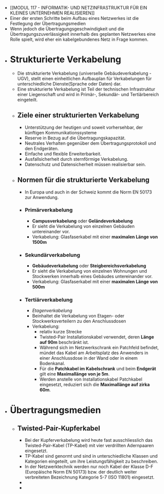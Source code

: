 - [[MODUL 117 - INFORMATIK- UND NETZINFRASTRUKTUR FÜR EIN KLEINES UNTERNEHMEN REALISIEREN]]
- Einer der ersten Schritte beim Aufbau eines Netzwerkes ist die Festlegung der Übertragungsmedien
- Wenn jedoch die Übertragungsgeschwindigkeit und die Übertragungszuverlässigkeit innerhalb des geplanten Netzwerkes eine Rolle spielt, wird eher ein kabelgebundenes Netz in Frage kommen.
- # Strukturierte Verkabelung
	- Die strukturierte Verkabelung (universelle Gebäudeverkabelung - UGV), stellt einen einheitlichen Aufbauplan für Verkabelungen für unterschiedliche Dienste(Sprache oder Daten) dar.
	- Eine strukturierte Verkabelung ist Teil der technischen Infrastruktur einer Liegenschaft und wird in Primär-, Sekundär- und Tertiärbereich eingeteilt.
	- ## Ziele einer strukturierten Verkabelung
		- Unterstützung der heutigen und soweit vorhersehbar, der künftigen Kommunikationssysteme
		- Reserve in Bezug auf die Übertragungskapazität.
		- Neutrales Verhalten gegenüber dem Übertragungsprotokoll und den Endgeräten.
		- Einfache und flexible Erweiterbarkeit.
		- Ausfallsicherheit durch sternförmige Verkabelung.
		- Datenschutz und Datensicherheit müssen realisierbar sein.
	- ## Normen für die strukturierte Verkabelung
		- In Europa und auch in der Schweiz kommt die Norm EN 50173 zur Anwendung.
		- ### Primärverkabelung
			- **Campusverkabelung** oder **Geländeverkabelung**
			- Er sieht die Verkabelung von einzelnen Gebäuden untereinander vor.
			- Verkabelung: Glasfaserkabel mit einer **maximalen Länge von 1500m**
		- ###  Sekundärverkabelung
			- **Gebäudeverkabelung** oder **Steigbereichsverkabelung**
			- Er sieht die Verkabelung von einzelnen Wohnungen und Stockwerken innerhalb eines Gebäudes untereinander vor.
			- Verkabelung: Glasfaserkabel mit einer **maximalen Länge von 500m**
		- ### Tertiärverkabelung
			- _Etagenverkabelung_
			- Beinhaltet die Verkabelung von Etagen- oder Stockwerksverteilern zu den Anschlussdosen
			- Verkabelung:
				- relativ kurze Strecke
				- Twisted-Pair Installationskabel verwendet, deren **Länge auf 90m** beschränkt ist.
				- Während sich im Netzwerkschrank ein Patchfeld befindet, mündet das Kabel am Arbeitsplatz des Anwenders in einer Anschlussdose in der Wand oder in einem Bodenkanal.
				- Für die **Patchkabel im Kabelschrank** und beim **Endgerät** gilt eine **Maximallänge von je 5m**.
				- Werden anstelle von Installationskabel Patchkabel eingesetzt, reduziert sich die **Maximallänge auf zirka 60m**.
- # Übertragungsmedien
	- ## Twisted-Pair-Kupferkabel
		- Bei der Kupferverkabelung wird heute fast ausschliesslich das Twisted-Pair-Kabel (TP-Kabel) mit vier verdrillten Adernpaaren eingesetzt.
		- TP-Kabel sind genormt und sind in unterschiedliche Klassen und Kategorien eingeteilt, um ihre Leistungsfähigkeit zu beschreiben.
		- In der Netzwerktechnik werden nur noch Kabel der Klasse D-F (Europäische Norm EN 50173) bzw. der deutlich weiter verbreiteten Bezeichnung Kategorie 5-7 (ISO 11801) eingesetzt.
		- <!--[if mso & !supportInlineShapes & supportFields]><span
		    style='mso-element:field-begin;mso-field-lock:yes'></span><span
		    style='mso-spacerun:yes'> </span>SHAPE <span
		    style='mso-spacerun:yes'> </span>\* MERGEFORMAT <span
		    style='mso-element:field-separator'></span><![endif]--><!--[if gte vml 1]><v:rect
		     id="Rechteck_x0020_1" o:spid="_x0000_s1026" style='width:24pt;
		     height:24pt;visibility:visible;mso-wrap-style:square;
		     mso-left-percent:-10001;mso-top-percent:-10001;
		     mso-position-horizontal:absolute;mso-position-horizontal-relative:char;
		     mso-position-vertical:absolute;mso-position-vertical-relative:line;
		     mso-left-percent:-10001;mso-top-percent:-10001;v-text-anchor:top'
		     o:gfxdata="UEsDBBQABgAIAAAAIQC75UiUBQEAAB4CAAATAAAAW0NvbnRlbnRfVHlwZXNdLnhtbKSRvU7DMBSF
		  dyTewfKKEqcMCKEmHfgZgaE8wMW+SSwc27JvS/v23KTJgkoXFsu+P+c7Ol5vDoMTe0zZBl/LVVlJ
		  gV4HY31Xy4/tS3EvRSbwBlzwWMsjZrlprq/W22PELHjb51r2RPFBqax7HCCXIaLnThvSAMTP1KkI
		  +gs6VLdVdad08ISeCho1ZLN+whZ2jsTzgcsnJwldluLxNDiyagkxOquB2Knae/OLUsyEkjenmdzb
		  mG/YhlRnCWPnb8C898bRJGtQvEOiVxjYhtLOxs8AySiT4JuDystlVV4WPeM6tK3VaILeDZxIOSsu
		  ti/jidNGNZ3/J08yC1dNv9v8AAAA//8DAFBLAwQUAAYACAAAACEArTA/8cEAAAAyAQAACwAAAF9y
		  ZWxzLy5yZWxzhI/NCsIwEITvgu8Q9m7TehCRpr2I4FX0AdZk2wbbJGTj39ubi6AgeJtl2G9m6vYx
		  jeJGka13CqqiBEFOe2Ndr+B03C3WIDihMzh6RwqexNA281l9oBFTfuLBBhaZ4ljBkFLYSMl6oAm5
		  8IFcdjofJ0z5jL0MqC/Yk1yW5UrGTwY0X0yxNwri3lQgjs+Qk/+zfddZTVuvrxO59CNCmoj3vCwj
		  MfaUFOjRhrPHaN4Wv0VV5OYgm1p+LW1eAAAA//8DAFBLAwQUAAYACAAAACEAGEf/Cu8CAACfBgAA
		  HwAAAGNsaXBib2FyZC9kcmF3aW5ncy9kcmF3aW5nMS54bWykVdty2yAQfe9M/4HhXZHkyI6liZJJ
		  ZLvtTNpk4vYDMMIWEwQq4Fs7/fcuSI4Vp9OHhAcZ9nLYPbuLL693tUAbpg1XMsfxWYQRk1SVXK5y
		  /OP7LBhjZCyRJRFKshzvmcHXVx8/XJJspUlTcYoAQZqM5LiytsnC0NCK1cScqYZJ0C2VromFo16F
		  pSZbQK5FOIiiUVgTLvHVEWpCLEFrzd8AJRR9YmVB5IYYgBQ060u6GAV9PzLJ5OaTbubNg3aR02+b
		  B414mWNgTpIaKMJhp+jM4BieeK2OALulrp29Wi7RzqPs3ddjsJ1FFITnUTKOAJ+Cqtu3d1T3//Ci
		  1fS/fhBMeylseoGYxoUhN68ziw+ZPTJaWUafUPyc48HaNHdQAYOkKioiV+zGNIxa6CjwPYi0VtuK
		  kdI4ccsK0NcieIaOYMDpYvtVlUAnWVvlm+TtTD1nTLJGG/uJqRq5TY41BOnByebO2Damg4mnQ824
		  EJ5sIV8IALOVQJHA1elcuXz3/k6jdDqejpMgGYymQRJNJsHNrEiC0Sy+GE7OJ0Uxif+4e+Mkq3hZ
		  MumuOUxSnLxq05pTrYxa2jOq6hB6hVN2mCaYpTg6zpJRgpcOzoVk9GpRCI02ROR45lfHfM8sfBmG
		  b1fI5SSleJBEt4M0mI3GF0EyS4ZBehGNgyhOb9NRlKTJZPYypTsu2ftTQtscp8PB0FepF/RJbpFf
		  r3MjWc0t00jwOscwRLDa3nWNOJWlL60lXLT7HhUu/CMVUO5DoWFruum3u7mfGru7VeXeEbaAX2he
		  raC5YGLhZbX38FkKBXlQwRuMKqV/ncqcHRQdNBht4V3Nsfm5JpphJL5ImJc0ThKAs/6QDC8GcNB9
		  zaKvIZICVI4tRu22sHACl3Wj+aqCm2JPp1Q3MFxL3jV+G7vLQhg7t3vBPDs+QybLB6LJI+QmYL5z
		  XLKg+NzxDRZAypGEtWHzBh6LDrdlydMGhidPs3ft/krc+98/X/0FAAD//wMAUEsDBBQABgAIAAAA
		  IQCSfYfgHQcAAEkgAAAaAAAAY2xpcGJvYXJkL3RoZW1lL3RoZW1lMS54bWzsWUtvGzcQvhfof1js
		  vbFkvWIjcmDJctzEL0RKihwpidplzF0uSMqObkVy6qVAgbTooQF666EoGqABGvTSH2PAQZv+iA65
		  L1Ki4gdcIChsAcbu7DfD4czszOzwzt1nEfWOMReExW2/eqviezgesTGJg7b/aLD92W3fExLFY0RZ
		  jNv+DAv/7sann9xB6yNKkiFDfDwIcYQ9EBSLddT2QymT9ZUVMQIyErdYgmN4NmE8QhJuebAy5ugE
		  Fojoymql0lyJEIn9DZAolaAehX+xFIoworyvxGAvRhGsfjCZkBHW2PFRVSHETHQp944Rbfsgc8xO
		  BviZ9D2KhIQHbb+i//yVjTsraD1jonIJr8G3rf8yvoxhfLSq1+TBsFi0Xm/Um5uFfA2gchHXa/Wa
		  vWYhTwPQaAQ7TXWxZbZWu/UMa4DSS4fsrdZWrWrhDfm1BZ03G+pn4TUolV9fwG9vd8GKFl6DUnxj
		  Ad/orHW2bPkalOKbC/hWZXOr3rLka1BISXy0gK40mrVuvtsCMmF0xwlfa9S3W6uZ8BIF0VBEl1pi
		  wmK5LNYi9JTxbQAoIEWSxJ6cJXiCRhCTXUTJkBNvlwQhBF6CYiaAXFmtbFdq8F/96vpKexStY2Rw
		  K71AE7FAUvp4YsRJItv+fZDqG5Czt29Pn785ff776YsXp89/zdbWoiy+HRQHJt/7n77559WX3t+/
		  /fj+5bfp0vN4YeLf/fLVuz/+/JB42HFpirPvXr978/rs+6//+vmlQ/omR0MTPiARFt4+PvEesgg2
		  6NAfD/nlOAYhIibHZhwIFCO1ikN+T4YWen+GKHLgOti242MOqcYFvDd9aincD/lUEofEB2FkAfcY
		  ox3GnVZ4oNYyzDyYxoF7cT41cQ8ROnat3UWx5eXeNIEcS1wiuyG21DykKJYowDGWnnrGjjB27O4J
		  IZZd98iIM8Em0ntCvA4iTpMMyNCKppJph0Tgl5lLQfC3ZZu9x16HUdeut/CxjYR3A1GH8gNMLTPe
		  Q1OJIpfIAYqoafBdJEOXkv0ZH5m4npDg6QBT5vXGWAgXzwGH/RpOfwBpxu32PTqLbCSX5Mglcxcx
		  ZiK32FE3RFHiwvZJHJrYz8URhCjyDpl0wfeY/Yaoe/ADipe6+zHBlrvPzwaPIMOaKpUBop5MucOX
		  9zCz4rc/oxOEXalmk0dWit3kxBkdnWlghfYuxhSdoDHG3qPPHRp0WGLZvFT6fghZZQe7Aus+smNV
		  3cdYYE83N4t5cpcIK2T7OGBL9NmbzSWeGYojxJdJ3gevmzbvQamLXAFwQEdHJnCfQL8H8eI0yoEA
		  GUZwL5V6GCKrgKl74Y7XGbf8d5F3DN7Lp5YaF3gvgQdfmgcSu8nzQdsMELUWKANmgKDLcKVbYLHc
		  X7Ko4qrZpk6+if3Slm6A7shqeiISn9sBzfU+jf+u94EO4+yHV46X7Xr6HbdgK1ldstNZlkx25vqb
		  Zbj5rqbL+Jh8/E3NFprGhxjqyGLGuulpbnoa/3/f0yx7n286mWX9xk0n40OHcdPJZMOV6+lkyuYF
		  +ho18EgHPXrsEy2d+kwIpX05o3hX6MGPgO+Z8TYQFZ+ebuJiCpiEcKnKHCxg4QKONI/HmfyCyLAf
		  ogSmQ1VfCQlEJjoQXsIEDI002Slb4ek02mPjdNhZrarBZlpZBZIlvdIo6DCokim62SoHeIV4rW2g
		  B625Aor3MkoYi9lK1BxKtHKiMpIe64LRHEronV2LFmsOLW4r8bmrFrQA1QqvwAe3B5/pbb9RBxZg
		  gnkcNOdj5afU1bl3tTOv09PLjGlFADTYeQSUnl5Tui7dntpdGmoX8LSlhBFuthLaMrrBEyF8BmfR
		  qagXUeOyvl4rXWqpp0yh14PQKtVo3f6QFlf1NfDN5wYam5mCxt5J22/WGhAyI5S0/QkMjeEySiB2
		  hPrmQjSA45aR5OkLf5XMknAht5AIU4PrpJNmg4hIzD1Koravtl+4gcY6h2jdqquQED5a5dYgrXxs
		  yoHTbSfjyQSPpOl2g6Isnd5Chk9zhfOpZr86WHGyKbi7H45PvCGd8ocIQqzRqioDjomAs4Nqas0x
		  gcOwIpGV8TdXmLK0a55G6RhK6YgmIcoqipnMU7hO5YU6+q6wgXGX7RkMapgkK4TDQBVY06hWNS2q
		  RqrD0qp7PpOynJE0y5ppZRVVNd1ZzFohLwNztrxakTe0yk0MOc2s8Gnqnk+5a3mum+sTiioBBi/s
		  56i6FygIhmrlYpZqSuPFNKxydka1a0e+wXNUu0iRMLJ+Mxc7Z7eiRjiXA+KVKj/wzUctkCZ5X6kt
		  7TrY3kOJNwyqbR8Ol2E4+Ayu4HjaB9qqoq0qGlzBmTOUi/SguO1nFzkFnqeUAlPLKbUcU88p9ZzS
		  yCmNnNLMKU3f0yeqcIqvDlN9Lz8whRqWHbBmvYV9+r/xLwAAAP//AwBQSwMEFAAGAAgAAAAhAJxm
		  RkG7AAAAJAEAACoAAABjbGlwYm9hcmQvZHJhd2luZ3MvX3JlbHMvZHJhd2luZzEueG1sLnJlbHOE
		  j80KwjAQhO+C7xD2btJ6EJEmvYjQq9QHCMk2LTY/JFHs2xvoRUHwsjCz7DezTfuyM3liTJN3HGpa
		  AUGnvJ6c4XDrL7sjkJSl03L2DjksmKAV201zxVnmcpTGKSRSKC5xGHMOJ8aSGtHKRH1AVzaDj1bm
		  IqNhQaq7NMj2VXVg8ZMB4otJOs0hdroG0i+hJP9n+2GYFJ69elh0+UcEy6UXFqCMBjMHSldnnTUt
		  XYGJhn39Jt4AAAD//wMAUEsBAi0AFAAGAAgAAAAhALvlSJQFAQAAHgIAABMAAAAAAAAAAAAAAAAA
		  AAAAAFtDb250ZW50X1R5cGVzXS54bWxQSwECLQAUAAYACAAAACEArTA/8cEAAAAyAQAACwAAAAAA
		  AAAAAAAAAAA2AQAAX3JlbHMvLnJlbHNQSwECLQAUAAYACAAAACEAGEf/Cu8CAACfBgAAHwAAAAAA
		  AAAAAAAAAAAgAgAAY2xpcGJvYXJkL2RyYXdpbmdzL2RyYXdpbmcxLnhtbFBLAQItABQABgAIAAAA
		  IQCSfYfgHQcAAEkgAAAaAAAAAAAAAAAAAAAAAEwFAABjbGlwYm9hcmQvdGhlbWUvdGhlbWUxLnht
		  bFBLAQItABQABgAIAAAAIQCcZkZBuwAAACQBAAAqAAAAAAAAAAAAAAAAAKEMAABjbGlwYm9hcmQv
		  ZHJhd2luZ3MvX3JlbHMvZHJhd2luZzEueG1sLnJlbHNQSwUGAAAAAAUABQBnAQAApA0AAAAA
		  " filled="f" stroked="f">
		     <o:lock v:ext="edit" aspectratio="t"/>
		     <w:wrap type="none"/>
		     <w:anchorlock/>
		    </v:rect><![endif]--><!--[if gte vml 1]><v:shapetype id="_x0000_t75"
		     coordsize="21600,21600" o:spt="75" o:preferrelative="t" path="m@4@5l@4@11@9@11@9@5xe"
		     filled="f" stroked="f">
		     <v:stroke joinstyle="miter"/>
		     <v:formulas>
		      <v:f eqn="if lineDrawn pixelLineWidth 0"/>
		      <v:f eqn="sum @0 1 0"/>
		      <v:f eqn="sum 0 0 @1"/>
		      <v:f eqn="prod @2 1 2"/>
		      <v:f eqn="prod @3 21600 pixelWidth"/>
		      <v:f eqn="prod @3 21600 pixelHeight"/>
		      <v:f eqn="sum @0 0 1"/>
		      <v:f eqn="prod @6 1 2"/>
		      <v:f eqn="prod @7 21600 pixelWidth"/>
		      <v:f eqn="sum @8 21600 0"/>
		      <v:f eqn="prod @7 21600 pixelHeight"/>
		      <v:f eqn="sum @10 21600 0"/>
		     </v:formulas>
		     <v:path o:extrusionok="f" gradientshapeok="t" o:connecttype="rect"/>
		     <o:lock v:ext="edit" aspectratio="t"/>
		    </v:shapetype><![endif]--><!--[if mso & !supportInlineShapes & supportFields]><v:shape
		     id="_x0000_i1025" type="#_x0000_t75" style='width:24pt;height:24pt'>
		     <v:imagedata croptop="-65520f" cropbottom="65520f"/>
		    </v:shape><span style='mso-element:field-end'></span><![endif]-->
		-